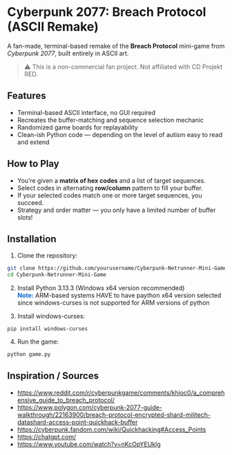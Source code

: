 # Cyberpunk 2077: Breach Protocol (ASCII Remake)
A fan-made, terminal-based remake of the **Breach Protocol** mini-game from *Cyberpunk 2077*, built entirely in ASCII art.

> ⚠️ This is a non-commercial fan project. Not affiliated with CD Projekt RED.


## Features
- Terminal-based ASCII interface, no GUI required
- Recreates the buffer-matching and sequence selection mechanic
- Randomized game boards for replayability
- Clean-ish Python code — depending on the level of autism easy to read and extend


## How to Play
- You’re given a **matrix of hex codes** and a list of target sequences.
- Select codes in alternating **row/column** pattern to fill your buffer.
- If your selected codes match one or more target sequences, you succeed.
- Strategy and order matter — you only have a limited number of buffer slots!


## Installation
1. Clone the repository:
```bash
git clone https://github.com/yourusername/Cyberpunk-Netrunner-Mini-Game.git
cd Cyberpunk-Netrunner-Mini-Game
```

2. Install Python 3.13.3 (Windows x64 version recommended)  
    <span style="color: #0066cc;">**Note:**</span> ARM-based systems HAVE to have paython x64 version selected since windows-curses is not supported for ARM versions of python

3. Install windows-curses:
```console
pip install windows-curses
```

4. Run the game:
```bash
python game.py
```


## Inspiration / Sources
- https://www.reddit.com/r/cyberpunkgame/comments/khioc0/a_comprehensive_guide_to_breach_protocol/
- https://www.polygon.com/cyberpunk-2077-guide-walkthrough/22163900/breach-protocol-encrypted-shard-militech-datashard-access-point-quickhack-buffer
- https://cyberpunk.fandom.com/wiki/Quickhacking#Access_Points
- https://chatgpt.com/
- https://www.youtube.com/watch?v=nKcOpYEUklg
